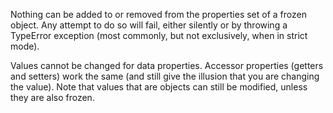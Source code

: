 Nothing can be added to or removed from the properties set of a frozen object. Any attempt to do so will fail, either silently or by throwing a TypeError exception (most commonly, but not exclusively, when in strict mode).

Values cannot be changed for data properties. Accessor properties (getters and setters) work the same (and still give the illusion that you are changing the value). Note that values that are objects can still be modified, unless they are also frozen.